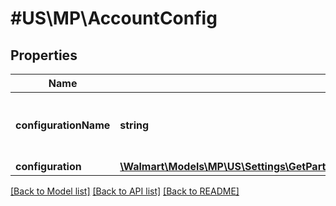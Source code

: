 # #US\MP\AccountConfig

## Properties

Name | Type | Description | Notes
------------ | ------------- | ------------- | -------------
**configurationName** | **string** | Name of the configuration. Allowed value is ACCOUNT | [optional]
**configuration** | [**\Walmart\Models\MP\US\Settings\GetPartnerConfigurations200ResponseConfigurationsInnerAnyOfConfiguration**](GetPartnerConfigurations200ResponseConfigurationsInnerAnyOfConfiguration.md) |  | [optional]


[[Back to Model list]](../) [[Back to API list]](../../Api/US/MP) [[Back to README]](../../README.md)
